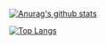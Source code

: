 [![Anurag's github stats](https://github-readme-stats.vercel.app/api?username=Trojain&theme=merko)](https://github.com/Trojain)


[![Top Langs](https://github-readme-stats.vercel.app/api/top-langs/?username=Trojain&layout=compact)](https://github.com/Trojain)
